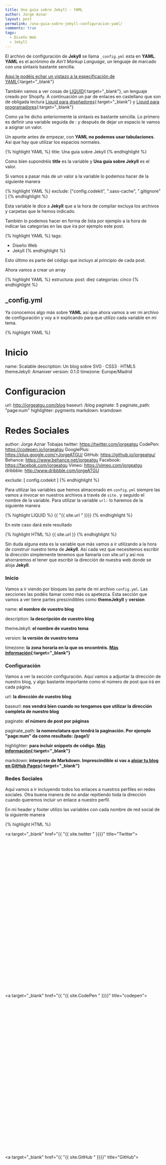 ```yaml
---
title: Una guía sobre Jekyll - YAML
author: Jorge Aznar
layout: post
permalink: /una-guia-sobre-jekyll-configuracion-yaml/
comments: true
tags:
  - Diseño Web
  - Jekyll
---
```


El archivo de configuración de **Jekyll** se llama `_config.yml` esta en **YAML**. **YAML** es el acrónimo de *Ain't Markup Language*, un lenguaje de marcado con una sintaxis bastante sencilla.

[Aqui le podéis echar un vistazo a la especificación de YAML](http://www.yaml.org/spec/1.2/spec.html){:target="_blank"}

También vamos a ver cosas de [LIQUID](http://docs.shopify.com/themes/liquid-documentation/basics){:target="_blank"}, un lenguaje creado por Shopify. A continuación un par de enlaces en castellano que son de obligada lectura [Liquid para diseñadores](https://github.com/Shopify/liquid/wiki/ES-Liquid-para-dise%C3%B1adores){:target="_blank"} y [Liquid para programadores](https://github.com/Shopify/liquid/wiki/ES-Liquid-para-programadores){:target="_blank"}

Como ya he dicho anteriormente la sintaxis es bastante sencilla. Lo primero es definir una variable seguida de : y después de dejar un espacio le vamos a asignar un valor.

Un apunte antes de empezar, con **YAML no podemos usar tabulaciones**. Así que hay que utilizar los espacios normales.

{% highlight YAML %}
title: Una guía sobre Jekyll
{% endhighlight %}

Como bien supondréis **title** es la variable y **Una guía sobre Jekyll** es el valor.

Si vamos a pasar más de un valor a la variable lo podemos hacer de la siguiente manera

{% highlight YAML %}
exclude: ["config.codekit", ".sass-cache", ".gitignore" ]
{% endhighlight %}

Esta variable le dice a **Jekyll** que a la hora de compilar excluya los archivos y carpetas que le hemos indicado.

También lo podemos hacer en forma de lista por ejemplo a la hora de indicar las categorías en las que ira por ejemplo este post.

{% highlight YAML %}
tags:
  - Diseño Web
  - Jekyll
{% endhighlight %}

Esto último es parte del código que incluyo al principio de cada post.

Ahora vamos a crear un array

{% highlight YAML %}
estructura:
  post: diez
  categorias: cinco
{% endhighlight %}


## _config.yml

Ya conocemos algo más sobre **YAML** así que ahora vamos a ver mi archivo de configuración y voy a ir explicando para que utilizo cada variable en mi tema.

{% highlight YAML %}
# Inicio
name: Scalable
description: Un blog sobre SVG · CSS3 · HTML5
themeJekyll: Amanixer
version: 0.1.0
timezone: Europe/Madrid

# Configuracion
url: http://jorgeatgu.com/blog
baseurl: /blog
paginate: 5
paginate_path: "page:num"
highlighter: pygments
markdown: kramdown

# Redes Sociales
author: Jorge Aznar Tobajas
twitter: https://twitter.com/jorgeatgu
CodePen: https://codepen.io/jorgeatgu
GooglePlus: https://plus.google.com/+JorgeATGU/
GitHub: https://github.io/jorgeatgu/
Behance: https://www.behance.net/jorgeatgu
Facebook: https://facebok.com/jorgeatgu
Vimeo: https://vimeo.com/jorgeatgu
dribbble: http://www.dribbble.com/jorgeATGU

exclude: [ config.codekit ]
{% endhighlight %}

Para utilizar las variables que hemos almacenado en `config.yml` siempre las vamos a invocar en nuestros archivos a través de `site.` y seguido el nombre de la variable. Para utilizar la variable `url:` lo haremos de la siguiente manera

{% highlight LIQUID %}
{{ "{{ site.url " }}}}
{% endhighlight %}

En este caso dará este resultado

{% highlight HTML %}
{{ site.url }}
{% endhighlight %}

Sin duda alguna esta es la variable que más vamos a ir utilizando a la hora de construir nuestro tema de **Jekyll**. Así cada vez que necesitemos escribir la dirección simplemente tenemos que llamarla con site.url y así nos ahorraremos el tener que escribir la dirección de nuestra web donde se aloja **Jekyll**.

### Inicio

Vamos a ir viendo por bloques las parte de mi archivo `config.yml`. Las secciones las podéis llamar como más os apetezca. Esta sección que vamos a ver tiene partes prescindibles como **themeJekyll** y **version**


name: **el nombre de vuestro blog**


description: **la descripción de vuestro blog**


themeJekyll: **el nombre de vuestro tema**


version: **la versión de vuestro tema**


timezone: **la zona horaria en la que os encontréis. [Más información](http://en.wikipedia.org/wiki/List_of_tz_database_time_zones){:target="_blank"}**



### Configuración

Vamos a ver la sección configuración. Aquí vamos a adjuntar la dirección de nuestro blog, y algo bastante importante como el número de post que irá en cada página.


url: **la dirección de vuestro blog**


baseurl: **nos vendrá bien cuando no tengamos que utilizar la dirección completa de nuestro blog**


paginate: **el número de post por páginas**


paginate_path: **la nomenclatura que tendrá la paginación. Por ejemplo "page:num" da como resultado: /page1/**


highlighter: **para incluir snippets de código. [Más información](http://pygments.org/languages/){:target="_blank"}**


markdown: **interprete de Markdown. Imprescindible si vas a [alojar tu blog en GitHub Pages](https://help.github.com/articles/migrating-your-pages-site-from-maruku/){:target="_blank"}**

### Redes Sociales

Aquí vamos a ir incluyendo todos los enlaces a nuestros perfiles en redes sociales. Otra buena manera de no andar repitiendo toda la dirección cuando queremos incluir un enlace a nuestro perfil.

En mi header y footer utilizo las variables con cada nombre de red social de la siguiente manera

{% highlight HTML %}

<a target="_blank" href="{{ "{{ site.twitter " }}}}" title="Twitter">
  <svg xmlns="http://www.w3.org/2000/svg" viewBox="0 0 32 32" class="iconos-footer">
    <use xlink:href="{{ "{{ site.urliconos " }}}}#twitter"/>
  </svg>
</a>
<a target="_blank" href="{{ "{{ site.CodePen " }}}}" title="codepen">
  <svg xmlns="http://www.w3.org/2000/svg" viewBox="0 0 32 32" class="iconos-footer">
    <use xlink:href="{{ "{{ site.urliconos " }}}}#codepen"/>
  </svg>
</a>
<a target="_blank" href="{{ "{{ site.GitHub " }}}}" title="GitHub">
  <svg xmlns="http://www.w3.org/2000/svg" viewBox="0 0 32 32" class="iconos-footer">
    <use xlink:href="{{ "{{ site.urliconos " }}}}#github"/>
  </svg>
</a>
<a target="_blank" href="{{ "{{ site.Behance " }}}}" title="behance">
  <svg xmlns="http://www.w3.org/2000/svg" viewBox="0 0 32 32" class="iconos-footer">
    <use xlink:href="{{ "{{ site.urliconos " }}}}#behance"/>
  </svg>
</a>

{% endhighlight %}

Cada vez que hagamos una modificación en `config.yml` tenemos que ejecutar un build para volver a compilar todo y que los cambios se hagan efectivos sobre nuestro sitio. Recordad que se ejecutaba con el siguiente comando desde el Terminal

{% highlight BASH %}
sudo jekyll build
{% endhighlight %}

Si tenéis el server en funcionamiento no hace falta cerrarlo, simplemente abrid otra ventana del Terminal y ejecutad el comando desde esa ventana.

En la documentación oficial de **Jekyll** tenemos más [variables para incluir en nuestro archivo de configuración](http://jekyllrb.com/docs/configuration/){:target="_blank"}.

Si queréis echarle un ojo a archivos de configuraciones curradisimos y de paso sacar alguna idea daros una vuelta por [Jekyll Themes](http://jekyllthemes.org){:target="_blank"}, basta con mirar en los repositorios de los temas para ver los archivos sin necesidad de tener que descargar todo el tema.


<button class="boton-centrar">
  <a class="btn" href="http://jorgeatgu.com/blog/una-guia-sobre-jekyll/"> PRIMERA PARTE DE LA GUÍA</a>
</button>
<button class="boton-centrar">
  <a class="btn" href="http://jorgeatgu.com/blog/una-guia-sobre-jekyll-configuracion-yaml/"> TERCERA PARTE DE LA GUÍA</a>
</button>
<button class="boton-centrar">
  <a class="btn" href="http://jorgeatgu.com/blog/una-guia-sobre-jekyll-configuracion-wordpress/"> CUARTA PARTE DE LA GUÍA</a>
</button>
<button class="boton-centrar">
  <a class="btn" href="http://jorgeatgu.com/blog/una-guia-sobre-jekyll-configuracion-post/"> QUINTA PARTE DE LA GUÍA</a>
</button>